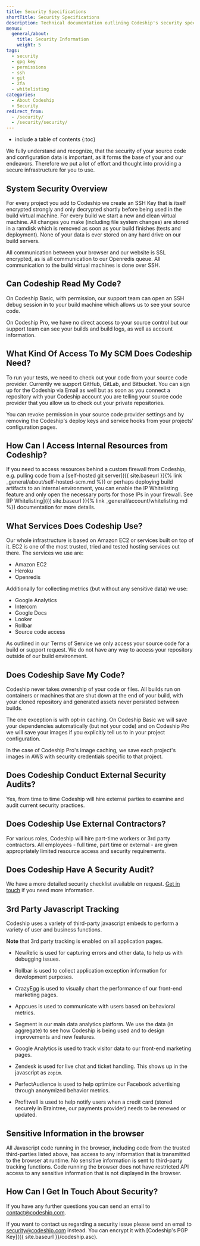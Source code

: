 ```yaml
---
title: Security Specifications
shortTitle: Security Specifications
description: Technical documentation outlining Codeship's security specifications
menus:
  general/about:
    title: Security Information
    weight: 5
tags:
  - security
  - gpg key
  - permissions
  - ssh
  - git
  - 2fa
  - whitelisting
categories:
  - About Codeship
  - Security 
redirect_from:
  - /security/
  - /security/security/
---
```


* include a table of contents
{:toc}

We fully understand and recognize, that the security of your source code and configuration data is important, as it forms the base of your and our endeavors. Therefore we put a lot of effort and thought into providing a secure infrastructure for you to use.

## System Security Overview

For every project you add to Codeship we create an SSH Key that is itself encrypted strongly and only decrypted shortly before being used in the build virtual machine. For every build we start a new and clean virtual machine. All changes you make (including file system changes) are stored in a ramdisk which is removed as soon as your build finishes (tests and deployment). None of your data is ever stored on any hard drive on our build servers.

All communication between your browser and our website is SSL encrypted, as is all communication to our Openredis queue. All communication to the build virtual machines is done over SSH.

## Can Codeship Read My Code?

On Codeship Basic, with permission, our support team can open an SSH debug session in to your build machine which allows us to see your source code.

On Codeship Pro, we have no direct access to your source control but our support team can see your builds and build logs, as well as account information.

## What Kind Of Access To My SCM Does Codeship Need?

To run your tests, we need to check out your code from your source code provider. Currently we support GitHub, GitLab, and Bitbucket. You can sign up for the Codeship via Email as well but as soon as you connect a repository with your Codeship account you are telling your source code provider that you allow us to check out your private repositories.

You can revoke permission in your source code provider settings and by removing the Codeship's deploy keys and service hooks from your projects' configuration pages.

## How Can I Access Internal Resources from Codeship?

If you need to access resources behind a custom firewall from Codeship, e.g. pulling code from a [self-hosted git server]({{ site.baseurl }}{% link _general/about/self-hosted-scm.md %}) or perhaps deploying build artifacts to an internal environment, you can enable the IP Whitelisting feature and only open the necessary ports for those IPs in your firewall. See [IP Whitelisting]({{ site.baseurl }}{% link _general/account/whitelisting.md %}) documentation for more details.


## What Services Does Codeship Use?

Our whole infrastructure is based on Amazon EC2 or services built on top of it. EC2 is one of the most trusted, tried and tested hosting services out there. The services we use are:

* Amazon EC2
* Heroku
* Openredis

Additionally for collecting metrics (but without any sensitive data) we use:

+ Google Analytics
+ Intercom
+ Google Docs
+ Looker
+ Rollbar
+ Source code access

As outlined in our Terms of Service we only access your source code for a build or support request. We do not have any way to access your repository outside of our build environment.

## Does Codeship Save My Code?

Codeship never takes ownership of your code or files. All builds run on containers or machines that are shut down at the end of your build, with your cloned repository and generated assets never persisted between builds.

The one exception is with opt-in caching. On Codeship Basic we will save your dependencies automatically (but not your code) and on Codeship Pro we will save your images if you explicitly tell us to in your project configuration.

In the case of Codeship Pro's image caching, we save each project's images in AWS with security credentials specific to that project.

## Does Codeship Conduct External Security Audits?

Yes, from time to time Codeship will hire external parties to examine and audit current security practices.

## Does Codeship Use External Contractors?

For various roles, Codeship will hire part-time workers or 3rd party contractors. All employees - full time, part time or external - are given appropriately limited resource access and security requirements.

## Does Codeship Have A Security Audit?

We have a more detailed security checklist available on request. [Get in touch](mailto:security@codeship.com) if you need more information.

## 3rd Party Javascript Tracking

Codeship uses a variety of third-party javascript embeds to perform a variety of user and business functions.

**Note** that 3rd party tracking is enabled on all application pages.

- NewRelic is used for capturing errors and other data, to help us with debugging issues.

- Rollbar is used to collect application exception information for development purposes.

- CrazyEgg is used to visually chart the performance of our front-end marketing pages.

- Appcues is used to communicate with users based on behavioral metrics.

- Segment is our main data analytics platform. We use the data (in aggregate) to see how Codeship is being used and to design improvements and new features.

- Google Analytics is used to track visitor data to our front-end marketing pages.

- Zendesk is used for live chat and ticket handling. This shows up in the javascript as `zopim`.

- PerfectAudience is used to help optimize our Facebook advertising through anonymized behavior metrics.

- Profitwell is used to help notify users when a credit card (stored securely in Braintree, our payments provider) needs to be renewed or updated.

## Sensitive Information in the browser

All Javascript code running in the browser, including code from the trusted third-parties listed above, has access to any information that is transmitted to the browser at runtime. No sensitive information is sent to third-party tracking functions. Code running the browser does not have restricted API access to any sensitive information that is not displayed in the browser.

## How Can I Get In Touch About Security?

If you have any further questions you can send an email to [contact@codeship.com](mailto:security@codeship.com).

If you want to contact us regarding a security issue please send an email to [security@codeship.com](mailto:security@codeship.com) instead. You can encrypt it with [Codeship's PGP Key]({{ site.baseurl }}/codeship.asc).
